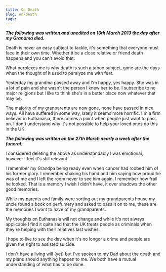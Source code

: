 ```yaml
---
title: On Death
slug: on-death
tags:
---
```

***The following was written and unedited on 13th March 2013 the day after my Grandma died.***

Death is never an easy subject to tackle, it's something that everyone must face in their own time. Whether it be a close relative or friend death happens and you can't avoid that.

What perplexes me is why death is such a taboo subject, gone are the days when the thought of it used to paralyze me with fear.

Yesterday my grandma passed away and I'm happy, yes happy. She was in a lot of pain and she wasn't the person I knew her to be. I subscribe to no major religions but I like to think she's in a better place now whatever that may be.

The majority of my granparents are now gone, none have passed in nice ways. All have suffered in some way, lately it seems more horrific. I'm a firm believer in Euthanasia, there comes a point when people just want to pass on. I don't understand why it's not possible to help your loved ones do this in the UK.

***The following was written on the 27th March nearly a week after the funeral.***

I considered deleting the above as understandably I was emotional, however I feel it's still relevant.

I remember my Grandpa being ready even when cancer had robbed him of his former glory. I remember shaking his hand and him saying how proud he was of me and I left the room never to see him again. I remember how frail he looked. That is a memory I wish I didn't have, it over shadows the other good memories.

While my parents and family were sorting out my grandparents house my uncle found a book on perfumery and asked to pass it on to me, these are the memories I want to have of my grandparents.

My thoughts on Euthanasia will not change and while it's not always applicable I find it quite sad that the UK treats people as criminals when they're helping with their relatives last wishes.

I hope to live to see the day when it's no longer a crime and people are given the right to assisted suicide.

I don't have a living will (yet) but I've spoken to my Dad about the death and my plans should anything happen to me. We both have a mutual understanding of what has to be done.


